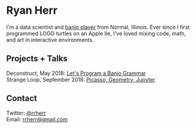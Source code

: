 # Ryan Herr

I'm a data scientist and [banjo player](https://www.youtube.com/playlist?list=PLAwif0tmlJfUaGjOkqTl5RNJQLJH3798I) from Normal, Illinois. Ever since I first programmed LOGO turtles on an Apple IIe, I've loved mixing code, math, and art in interactive environments.

## Projects + Talks

Deconstruct, May 2018: [Let's Program a Banjo Grammar](https://rrherr.github.io/banjo-grammar/)  
Strange Loop, September 2018: [Picasso, Geometry, Jupyter](https://www.youtube.com/watch?v=GYJ77F_8kq0)

## Contact

Twitter: [@rrherr](https://twitter.com/rrherr)  
Email: [rrherr@gmail.com](mailto:rrherr@gmail.com)
